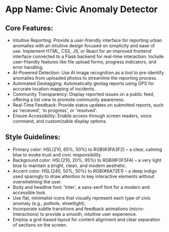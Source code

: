 # **App Name**: Civic Anomaly Detector

## Core Features:

- Intuitive Reporting: Provide a user-friendly interface for reporting urban anomalies with an intuitive design focused on simplicity and ease of use. Implement HTML, CSS, JS, or React for an improved frontend interface connected to a Flask backend for real-time interaction. Include user-friendly features like file upload forms, progress indicators, and error handling.
- AI-Powered Detection: Use AI image recognition as a tool to pre-identify anomalies from uploaded photos to streamline the reporting process.
- Automated Geotagging: Automatically geotag reports using GPS for accurate location mapping of incidents.
- Community Transparency: Display reported issues on a public feed, offering a list view to promote community awareness.
- Real-Time Feedback: Provide status updates on submitted reports, such as 'received', 'in progress', or 'resolved'.
- Ensure Accessibility: Enable access through screen readers, voice command, and customizable display options.

## Style Guidelines:

- Primary color: HSL(210, 65%, 50%) to RGB(#3FA3F2) – a clear, calming blue to evoke trust and civic responsibility.
- Background color: HSL(210, 20%, 95%) to RGB(#F0F5FA) – a very light blue to maintain a bright, clean, and modern aesthetic.
- Accent color: HSL(240, 50%, 50%) to RGB(#6A72E1) – a deep indigo used sparingly to draw attention to key interactive elements without overwhelming the user.
- Body and headline font: 'Inter', a sans-serif font for a modern and accessible look.
- Use flat, minimalist icons that visually represent each type of civic anomaly (e.g., pothole, streetlight).
- Incorporate subtle transitions and feedback animations (micro-interactions) to provide a smooth, intuitive user experience.
- Employ a grid-based layout for content alignment and clear separation of sections on the screen.